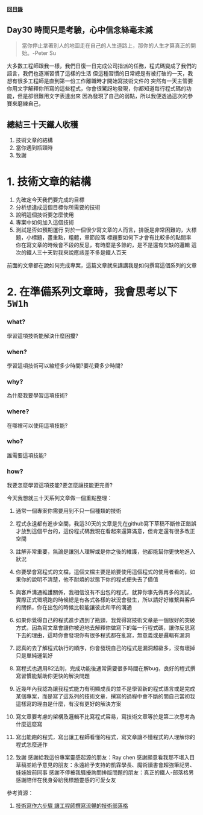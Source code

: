 #### [回目錄](../README.md)
## Day30 時間只是考驗，心中信念絲毫未減

>當你停止拿著別人的地圖走在自己的人生道路上，那你的人生才算真正的開始。-Peter Su

大多數工程師跟我一樣，我們日復一日完成公司指派的任務，程式碼變成了我們的語言，我們也逐漸習慣了這樣的生活
但這種習慣的日常總是有被打破的一天，我想有很多工程師是直到第一份工作離職時才開始寫技術文件的
突然有一天主管要你用文字解釋你所寫的這些程式，你會很驚訝地發現，你都知道每行程式碼的功能，但是卻很難用文字表達出來
因為發現了自己的弱點，所以我便透過這次的參賽來磨練自己，


總結三十天鐵人收穫
------------------------
1. 技術文章的結構
2. 當你遇到瓶頸時
3. 致謝


# 1. 技術文章的結構
1. 先確定今天我們要完成的目標
2. 分析想達成這個目標你所需要的技術
3. 說明這個技術要怎麼使用
4. 專案中如何加入這個技術
5. 測試是否如預期運行
對於一個很少寫文章的人而言，排版是非常困難的，大標題，小標題，畫重點，粗體，章節段落
標題要如何下才會有比較多的點閱率
你在寫文章的時候會不段的反思，有時麼是多餘的，是不是還有欠缺的邏輯
這次的鐵人三十天對我來說應該差不多是鐵人百天


前面的文章都在說如何完成專案，這篇文章就來講講我是如何撰寫這個系列的文章

# 2. 在準備系列文章時，我會思考以下`5W1h`
### what?
學習這項技術能解決什麼困擾?


### when?
學習這項技術可以縮短多少時間?要花費多少時間?

### why?
為什麼我要學習這項技術?

### where?
在哪裡可以使用這項技能?

### who?
誰需要這項技能?

### how?
我要怎麼學習這項技能?要怎麼讓技能更完善?



今天我想就三十天系列文章做一個重點整理：
1. 通常一個專案你需要用到不只一個種類的技術
2. 程式永遠都有進步空間，我這30天的文章是先在github寫下草稿不斷修正錯誤才放到這個平台的，這份程式碼我現在看起來還算滿意，但肯定還有很多改正空間
3. 註解非常重要，無論是讓別人理解或是你之後的維護，他都能幫你更快地進入狀況
4. 你要學會寫程式的文檔，這個文檔主要是給要使用這個程式的使用者看的，如果你的說明不清楚，他不耐煩的狀態下你的程式便失去了價值
5. 與客戶溝通維護關係，我相信沒有不出包的程式，就算你事先做再多的測試，實際正式環境跑的時候總是有各式各樣的狀況會發生，所以請好好維繫與客戶的關係，你在出包的時候比較能讓彼此和平的溝通
6. 如果你覺得自己的程式進步遇到了瓶頸，我覺得寫技術文章是一個很好的突破方式，因為寫文章會讓你被迫地去解釋你做寫下的每一行程式碼，讓你反思寫下去的理由，這時你會發現你有很多程式都在亂寫，無意義或是邏輯有漏洞
7. 認真的去了解程式執行的順序，你會發現自己的程式是漏洞超級多，沒有壞掉只是單純運氣好
8. 寫程式也適用82法則，完成功能後通常需要很多時間在解bug，良好的程式撰寫習慣能幫助你更快的解決問題
9. 近幾年內我認為讓我程式能力有明顯成長的並不是學習新的程式語言或是完成某個專案，而是寫了這系列的技術文章，撰寫的過程中會不斷的問自己當初我這樣寫的理由是什麼，有沒有更好的解決方案  
10. 寫文章要考慮的架構及邏輯不比寫程式容易，寫技術文章等於是第二次思考為什麼這麼寫
11. 寫出能跑的程式，寫出讓工程師看懂的程式，寫文章讓不懂程式的人理解你的程式怎麼運作



3. 致謝
感謝給我這份專案靈感起源的朋友：Ray chen
感謝願意看我那不堪入目草稿並給予意見的朋友：永遠給予支持的凱霖學長、魔術讀書會超強筆記男、娃娃臉前同事
感謝不停被我騷擾詢問排版問題的朋友：真正的鐵人-部落格男
感謝陪伴在我身旁給我標題靈感的可愛女友

參考資源：
1. [技術寫作六步驟 讓工程師撰寫流暢的技術部落格](https://tw.alphacamp.co/blog/2018-06-14-18352)